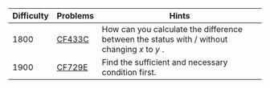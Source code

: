 | Difficulty | Problems | Hints |
| -------- | -------- | -------- |
| 1800 | [CF433C](https://codeforces.com/problemset/problem/433/C) | How can you calculate the difference between the status with / without changing $x$ to $y$ . |
| 1900 | [CF729E](https://codeforces.com/problemset/problem/729/E) | Find the sufficient and necessary condition first. |